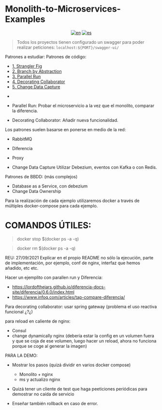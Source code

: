 # Monolith-to-Microservices-Examples

<div align="center">

[![en](https://img.shields.io/badge/lang-en-red.svg)](https://github.com/MasterCloudApps-Projects/Monolith-to-Microservices-Examples/tree/master/README.md)
[![es](https://img.shields.io/badge/lang-es-yellow.svg)](https://github.com/MasterCloudApps-Projects/Monolith-to-Microservices-Examples/tree/master/README.es.md)
</div>



> Todos los proyectos tienen configurado un swagger para poder realizar peticiones:
`localhost:${PORT}/swagger-ui/`


Patrones a estudiar:
Patrones de código:


* [1. Strangler Fig](https://github.com/MasterCloudApps-Projects/Monolith-to-Microservices-Examples/tree/master/Strangler_Fig/README.es.md)
* [2. Branch by Abstraction](https://github.com/MasterCloudApps-Projects/Monolith-to-Microservices-Examples/tree/master/Branch_By_Abstraction/README.es.md)
* [3. Parallel Run](https://github.com/MasterCloudApps-Projects/Monolith-to-Microservices-Examples/tree/master/Parallel_Run/README.es.md)
* [4. Decorating Collaborator](https://github.com/MasterCloudApps-Projects/Monolith-to-Microservices-Examples/tree/master/Decorating_Collaborator/README.es.md)
* [5. Change Data Capture](https://github.com/MasterCloudApps-Projects/Monolith-to-Microservices-Examples/tree/master/Change_Data_Capture/README.es.md)



- 










- Parallel Run: Probar el microservicio a la vez que el monolito, comparar la diferencia.

- Decorating Collaborator: Añadir nueva funcionalidad.


Los patrones suelen basarse en ponerse en medio de la red:
- RabbitMQ
- Diferencia
- Proxy


- Change Data Capture
Utilizar Debezium, eventos con Kafka o con Redis.


Patrones de BBDD: (más complejos)
- Database as a Service, con debezium
- Change Data Ownership

Para la realización de cada ejemplo utilizaremos docker a través de múltiples docker-compose para cada ejemplo.


# COMANDOS ÚTILES:

> docker stop $(docker ps -a -q)

> docker rm $(docker ps -a -q)






REU: 27/09/2021
Explicar en el propio README no sólo la ejecución, parte de implementación, por ejemplo, conf de nginx, interfaz que hemos añadido, etc etc.


Hacer un ejemplito con parallen run y Diferencia:
- https://lordofthejars.github.io/diferencia-docs-site/diferencia/0.6.0/index.html
- https://www.infoq.com/articles/tap-compare-diferencia/


Para decorating collaborator: usar spring gateway (problema el uso reactiva funcional ¿?¿)

para reload en caliente de nginx:
- Consul
- change dynamically nginx (debería estar la config en un volumen fuera y que se coja de ese volumen, luego hacer un reload, ahora no funciona porque se coge al generar la imagen)


PARA LA DEMO:
- Mostrar los pasos (quizá dividir en varios docker compose) 
    - Monolito + nginx
    - ms y actualizo nginx

- Quizá tener un cliente de test que haga peeticiones periódicas para demostrar no caída de servicio

- Enseñar también rollback en caso de error.
